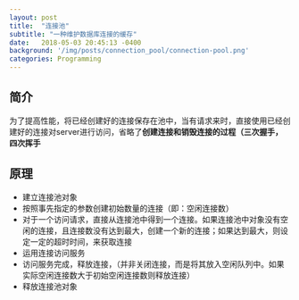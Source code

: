```yaml
---
layout: post
title:  "连接池"
subtitle: "一种维护数据库连接的缓存"
date:   2018-05-03 20:45:13 -0400
background: '/img/posts/connection_pool/connection-pool.png'
categories: Programming
---
```

## 简介
为了提高性能，将已经创建好的连接保存在池中，当有请求来时，直接使用已经创建好的连接对server进行访问，省略了**创建连接和销毁连接的过程（三次握手，四次挥手**

## 原理
- 建立连接池对象
- 按照事先指定的参数创建初始数量的连接（即：空闲连接数）
- 对于一个访问请求，直接从连接池中得到一个连接。如果连接池中对象没有空闲的连接，且连接数没有达到最大，创建一个新的连接；如果达到最大，则设定一定的超时时间，来获取连接
- 运用连接访问服务
- 访问服务完成，释放连接，（并非关闭连接，而是将其放入空闲队列中。如果实际空闲连接数大于初始空闲连接数则释放连接）
- 释放连接池对象
